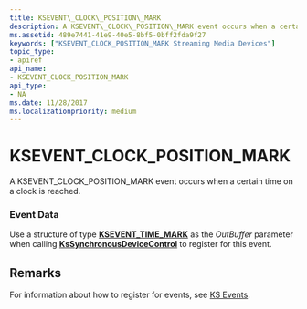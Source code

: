 ```yaml
---
title: KSEVENT\_CLOCK\_POSITION\_MARK
description: A KSEVENT\_CLOCK\_POSITION\_MARK event occurs when a certain time on a clock is reached.
ms.assetid: 489e7441-41e9-40e5-8bf5-0bff2fda9f27
keywords: ["KSEVENT_CLOCK_POSITION_MARK Streaming Media Devices"]
topic_type:
- apiref
api_name:
- KSEVENT_CLOCK_POSITION_MARK
api_type:
- NA
ms.date: 11/28/2017
ms.localizationpriority: medium
---
```


# KSEVENT\_CLOCK\_POSITION\_MARK


A KSEVENT\_CLOCK\_POSITION\_MARK event occurs when a certain time on a clock is reached.

### <span id="event_data"></span><span id="EVENT_DATA"></span>Event Data

Use a structure of type [**KSEVENT\_TIME\_MARK**](https://docs.microsoft.com/windows-hardware/drivers/ddi/ks/ns-ks-ksevent_time_mark) as the *OutBuffer* parameter when calling [**KsSynchronousDeviceControl**](https://docs.microsoft.com/windows-hardware/drivers/ddi/ksproxy/nf-ksproxy-kssynchronousdevicecontrol) to register for this event.

Remarks
-------

For information about how to register for events, see [KS Events](https://docs.microsoft.com/windows-hardware/drivers/stream/ks-events).

 

 





